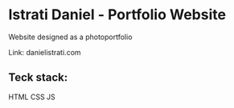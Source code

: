 # Istrati Daniel - Portfolio Website
Website designed as a photoportfolio 

Link: danielistrati.com

## Teck stack:
HTML CSS JS




